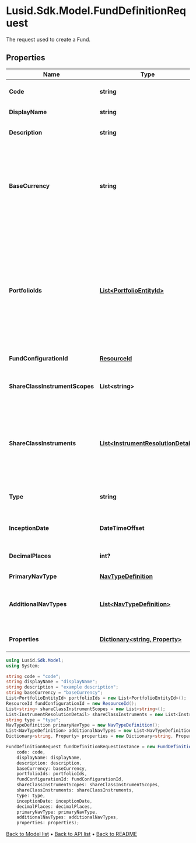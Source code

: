 # Lusid.Sdk.Model.FundDefinitionRequest
The request used to create a Fund.

## Properties

Name | Type | Description | Notes
------------ | ------------- | ------------- | -------------
**Code** | **string** | The code given for the Fund. | 
**DisplayName** | **string** | The name of the Fund. | 
**Description** | **string** | A description for the Fund. | [optional] 
**BaseCurrency** | **string** | The base currency of the Fund in ISO 4217 currency code format. All portfolios must be of a matching base currency. | 
**PortfolioIds** | [**List&lt;PortfolioEntityId&gt;**](PortfolioEntityId.md) | A list of the Portfolio IDs associated with the fund, which are part of the Fund. Note: These must all have the same base currency, which must also much the Fund Base Currency. | 
**FundConfigurationId** | [**ResourceId**](ResourceId.md) |  | 
**ShareClassInstrumentScopes** | **List&lt;string&gt;** | The scopes in which the instruments lie, currently limited to one. | [optional] 
**ShareClassInstruments** | [**List&lt;InstrumentResolutionDetail&gt;**](InstrumentResolutionDetail.md) | Details the user-provided instrument identifiers and the instrument resolved from them. | [optional] 
**Type** | **string** | The type of fund; &#39;Standalone&#39;, &#39;Master&#39; or &#39;Feeder&#39; | 
**InceptionDate** | **DateTimeOffset** | Inception date of the Fund | 
**DecimalPlaces** | **int?** | Number of decimal places for reporting | [optional] 
**PrimaryNavType** | [**NavTypeDefinition**](NavTypeDefinition.md) |  | 
**AdditionalNavTypes** | [**List&lt;NavTypeDefinition&gt;**](NavTypeDefinition.md) | The definitions for any additional NAVs on the Fund. | [optional] 
**Properties** | [**Dictionary&lt;string, Property&gt;**](Property.md) | A set of properties for the Fund. | [optional] 

```csharp
using Lusid.Sdk.Model;
using System;

string code = "code";
string displayName = "displayName";
string description = "example description";
string baseCurrency = "baseCurrency";
List<PortfolioEntityId> portfolioIds = new List<PortfolioEntityId>();
ResourceId fundConfigurationId = new ResourceId();
List<string> shareClassInstrumentScopes = new List<string>();
List<InstrumentResolutionDetail> shareClassInstruments = new List<InstrumentResolutionDetail>();
string type = "type";
NavTypeDefinition primaryNavType = new NavTypeDefinition();
List<NavTypeDefinition> additionalNavTypes = new List<NavTypeDefinition>();
Dictionary<string, Property> properties = new Dictionary<string, Property>();

FundDefinitionRequest fundDefinitionRequestInstance = new FundDefinitionRequest(
    code: code,
    displayName: displayName,
    description: description,
    baseCurrency: baseCurrency,
    portfolioIds: portfolioIds,
    fundConfigurationId: fundConfigurationId,
    shareClassInstrumentScopes: shareClassInstrumentScopes,
    shareClassInstruments: shareClassInstruments,
    type: type,
    inceptionDate: inceptionDate,
    decimalPlaces: decimalPlaces,
    primaryNavType: primaryNavType,
    additionalNavTypes: additionalNavTypes,
    properties: properties);
```

[Back to Model list](../README.md#documentation-for-models) &#8226; [Back to API list](../README.md#documentation-for-api-endpoints) &#8226; [Back to README](../README.md)
